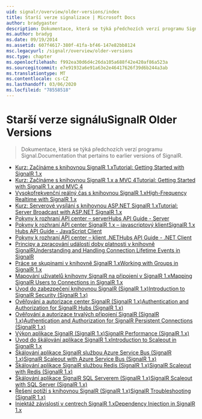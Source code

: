 ```yaml
---
uid: signalr/overview/older-versions/index
title: Starší verze signalizace | Microsoft Docs
author: bradygaster
description: Dokumentace, která se týká předchozích verzí programu Signal.
ms.author: bradyg
ms.date: 09/19/2014
ms.assetid: 607f4617-380f-41fa-bf46-147e82bb8124
msc.legacyurl: /signalr/overview/older-versions
msc.type: chapter
ms.openlocfilehash: f992ea30d6d4c26da105a688f42e420af86a523a
ms.sourcegitcommit: e7e91932a6e91a63e2e46417626f39d6b244a3ab
ms.translationtype: MT
ms.contentlocale: cs-CZ
ms.lasthandoff: 03/06/2020
ms.locfileid: "78558518"
---
```

# <a name="signalr-older-versions"></a><span data-ttu-id="555c9-103">Starší verze signálu</span><span class="sxs-lookup"><span data-stu-id="555c9-103">SignalR Older Versions</span></span>

> <span data-ttu-id="555c9-104">Dokumentace, která se týká předchozích verzí programu Signal.</span><span class="sxs-lookup"><span data-stu-id="555c9-104">Documentation that pertains to earlier versions of SignalR.</span></span>

- [<span data-ttu-id="555c9-105">Kurz: Začínáme s knihovnou SignalR 1.x</span><span class="sxs-lookup"><span data-stu-id="555c9-105">Tutorial: Getting Started with SignalR 1.x</span></span>](tutorial-getting-started-with-signalr.md)
- [<span data-ttu-id="555c9-106">Kurz: Začínáme s knihovnou SignalR 1.x a MVC 4</span><span class="sxs-lookup"><span data-stu-id="555c9-106">Tutorial: Getting Started with SignalR 1.x and MVC 4</span></span>](tutorial-getting-started-with-signalr-and-mvc-4.md)
- [<span data-ttu-id="555c9-107">Vysokofrekvenční reálný čas s knihovnou SignalR 1.x</span><span class="sxs-lookup"><span data-stu-id="555c9-107">High-Frequency Realtime with SignalR 1.x</span></span>](tutorial-high-frequency-realtime-with-signalr.md)
- [<span data-ttu-id="555c9-108">Kurz: Serverové vysílání s knihovnou ASP.NET SignalR 1.x</span><span class="sxs-lookup"><span data-stu-id="555c9-108">Tutorial: Server Broadcast with ASP.NET SignalR 1.x</span></span>](tutorial-server-broadcast-with-aspnet-signalr.md)
- [<span data-ttu-id="555c9-109">Pokyny k rozhraní API center – server</span><span class="sxs-lookup"><span data-stu-id="555c9-109">Hubs API Guide - Server</span></span>](signalr-1x-hubs-api-guide-server.md)
- [<span data-ttu-id="555c9-110">Pokyny k rozhraní API center SignalR 1.x – javascriptový klient</span><span class="sxs-lookup"><span data-stu-id="555c9-110">SignalR 1.x Hubs API Guide - JavaScript Client</span></span>](signalr-1x-hubs-api-guide-javascript-client.md)
- [<span data-ttu-id="555c9-111">Pokyny k rozhraní API center – klient .NET</span><span class="sxs-lookup"><span data-stu-id="555c9-111">Hubs API Guide - .NET Client</span></span>](signalr-1x-hubs-api-guide-net-client.md)
- [<span data-ttu-id="555c9-112">Principy a zpracování událostí doby platnosti v knihovně SignalR</span><span class="sxs-lookup"><span data-stu-id="555c9-112">Understanding and Handling Connection Lifetime Events in SignalR</span></span>](handling-connection-lifetime-events.md)
- [<span data-ttu-id="555c9-113">Práce se skupinami v knihovně SignalR 1.x</span><span class="sxs-lookup"><span data-stu-id="555c9-113">Working with Groups in SignalR 1.x</span></span>](working-with-groups.md)
- [<span data-ttu-id="555c9-114">Mapování uživatelů knihovny SignalR na připojení v SignalR 1.x</span><span class="sxs-lookup"><span data-stu-id="555c9-114">Mapping SignalR Users to Connections in SignalR 1.x</span></span>](mapping-users-to-connections.md)
- [<span data-ttu-id="555c9-115">Úvod do zabezpečení knihovnou SignalR (SignalR 1.x)</span><span class="sxs-lookup"><span data-stu-id="555c9-115">Introduction to SignalR Security (SignalR 1.x)</span></span>](introduction-to-security.md)
- [<span data-ttu-id="555c9-116">Ověřování a autorizace center SignalR (SignalR 1.x)</span><span class="sxs-lookup"><span data-stu-id="555c9-116">Authentication and Authorization for SignalR Hubs (SignalR 1.x)</span></span>](hub-authorization.md)
- [<span data-ttu-id="555c9-117">Ověřování a autorizace trvalých připojení SignalR (SignalR 1.x)</span><span class="sxs-lookup"><span data-stu-id="555c9-117">Authentication and Authorization for SignalR Persistent Connections (SignalR 1.x)</span></span>](persistent-connection-authorization.md)
- [<span data-ttu-id="555c9-118">Výkon aplikace SignalR (SignalR 1.x)</span><span class="sxs-lookup"><span data-stu-id="555c9-118">SignalR Performance (SignalR 1.x)</span></span>](signalr-performance.md)
- [<span data-ttu-id="555c9-119">Úvod do škálování aplikace SignalR 1.x</span><span class="sxs-lookup"><span data-stu-id="555c9-119">Introduction to Scaleout in SignalR 1.x</span></span>](scaleout-in-signalr.md)
- [<span data-ttu-id="555c9-120">Škálování aplikace SignalR službou Azure Service Bus (SignalR 1.x)</span><span class="sxs-lookup"><span data-stu-id="555c9-120">SignalR Scaleout with Azure Service Bus (SignalR 1.x)</span></span>](scaleout-with-windows-azure-service-bus.md)
- [<span data-ttu-id="555c9-121">Škálování aplikace SignalR službou Redis (SignalR 1.x)</span><span class="sxs-lookup"><span data-stu-id="555c9-121">SignalR Scaleout with Redis (SignalR 1.x)</span></span>](scaleout-with-redis.md)
- [<span data-ttu-id="555c9-122">Škálování aplikace SignalR SQL Serverem (SignalR 1.x)</span><span class="sxs-lookup"><span data-stu-id="555c9-122">SignalR Scaleout with SQL Server (SignalR 1.x)</span></span>](scaleout-with-sql-server.md)
- [<span data-ttu-id="555c9-123">Řešení potíží s knihovnou SignalR (SignalR 1.x)</span><span class="sxs-lookup"><span data-stu-id="555c9-123">SignalR Troubleshooting (SignalR 1.x)</span></span>](troubleshooting.md)
- [<span data-ttu-id="555c9-124">Injektáž závislostí v centrech SignalR 1.x</span><span class="sxs-lookup"><span data-stu-id="555c9-124">Dependency Injection in SignalR 1.x</span></span>](dependency-injection.md)
